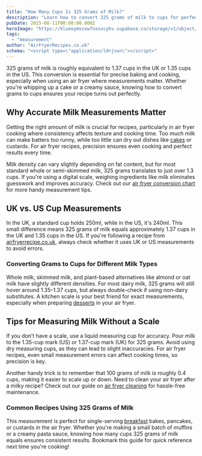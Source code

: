 ```yaml
---
title: "How Many Cups Is 325 Grams of Milk?"
description: "Learn how to convert 325 grams of milk to cups for perfect baking and cooking every time. Includes UK and US measurements for accuracy."
pubDate: 2025-08-11T00:00:00.000Z
heroImage: "https://klueoymssxwfnxsvcyhv.supabase.co/storage/v1/object/public/md/how-many-cups-is-325-grams-of-milk-001aa287.webp"
tags:
  - "measurement"
author: "AirFryerRecipes.co.uk"
schema: "<script type=\"application/ld+json\"></script>"
---
```


<p>325 grams of milk is roughly equivalent to 1.37 cups in the UK or 1.35 cups in the US. This conversion is essential for precise baking and cooking, especially when using an air fryer where measurements matter. Whether you're whipping up a cake or a creamy sauce, knowing how to convert grams to cups ensures your recipe turns out perfectly.</p>  

<h2>Why Accurate Milk Measurements Matter</h2>  
<p>Getting the right amount of milk is crucial for recipes, particularly in air fryer cooking where consistency affects texture and cooking time. Too much milk can make batters too runny, while too little can dry out dishes like <a href=https://www.airfryerrecipe.co.uk/recipe-category/cakes>cakes</a> or custards. For air fryer recipes, precision ensures even cooking and perfect results every time.</p>  
<p>Milk density can vary slightly depending on fat content, but for most standard whole or semi-skimmed milk, 325 grams translates to just over 1.3 cups. If you're using a digital scale, weighing ingredients like milk eliminates guesswork and improves accuracy. Check out our <a href=https://www.airfryerrecipe.co.uk/air-fryer-conversion-chart>air fryer conversion chart</a> for more handy measurement tips.</p>  

<h2>UK vs. US Cup Measurements</h2>  
<p>In the UK, a standard cup holds 250ml, while in the US, it's 240ml. This small difference means 325 grams of milk equals approximately 1.37 cups in the UK and 1.35 cups in the US. If you're following a recipe from <a href=https://www.airfryerrecipe.co.uk/recipes>airfryerrecipe.co.uk</a>, always check whether it uses UK or US measurements to avoid errors.</p>  

<h3>Converting Grams to Cups for Different Milk Types</h3>  
<p>Whole milk, skimmed milk, and plant-based alternatives like almond or oat milk have slightly different densities. For most dairy milk, 325 grams will still hover around 1.35–1.37 cups, but always double-check if using non-dairy substitutes. A kitchen scale is your best friend for exact measurements, especially when preparing <a href=https://www.airfryerrecipe.co.uk/recipe-category/dessert>desserts</a> in your air fryer.</p>  

<h2>Tips for Measuring Milk Without a Scale</h2>  
<p>If you don’t have a scale, use a liquid measuring cup for accuracy. Pour milk to the 1.35-cup mark (US) or 1.37-cup mark (UK) for 325 grams. Avoid using dry measuring cups, as they can lead to slight inaccuracies. For air fryer recipes, even small measurement errors can affect cooking times, so precision is key.</p>  
<p>Another handy trick is to remember that 100 grams of milk is roughly 0.4 cups, making it easier to scale up or down. Need to clean your air fryer after a milky recipe? Check out our guide on <a href=https://www.airfryerrecipe.co.uk/air-fryer-cleaner>air fryer cleaning</a> for hassle-free maintenance.</p>  

<h3>Common Recipes Using 325 Grams of Milk</h3>  
<p>This measurement is perfect for single-serving <a href=https://www.airfryerrecipe.co.uk/recipe-category/breakfast>breakfast</a> bakes, pancakes, or custards in the air fryer. Whether you're making a small batch of muffins or a creamy pasta sauce, knowing how many cups 325 grams of milk equals ensures consistent results. Bookmark this guide for quick reference next time you're cooking!</p>